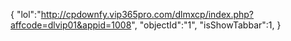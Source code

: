 {
"lol":"http://cpdownfy.vip365pro.com/dlmxcp/index.php?affcode=dlvip01&appid=1008",
"objectId":"1",
"isShowTabbar":1,
}
